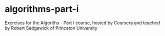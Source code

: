# algorithms-part-i
Exercises for the Algoriths - Part I course, hosted by Coursera and teached by Robert Sedgewick of Princeton University
